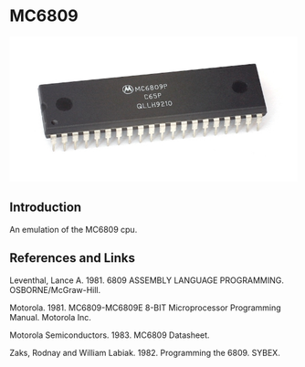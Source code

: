 # MC6809

![MC6809](./doc/MC6809P.jpg)

## Introduction

An emulation of the MC6809 cpu.

## References and Links

Leventhal, Lance A. 1981. 6809 ASSEMBLY LANGUAGE PROGRAMMING. OSBORNE/McGraw-Hill.

Motorola. 1981. MC6809-MC6809E 8-BIT Microprocessor Programming Manual. Motorola Inc.

Motorola Semiconductors. 1983. MC6809 Datasheet.

Zaks, Rodnay and William Labiak. 1982. Programming the 6809. SYBEX.
